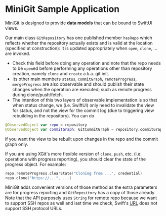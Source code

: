 # MiniGit Sample Application

[MiniGit](https://github.com/light-tech/MiniGit) is designed to provide **data models** that can be bound to SwiftUI views.

Our main class `GitRepository` has one published member `hasRepo` which reflects whether the repository actually exists and is valid at the location (specified at construction): It is updated appropriately when `open`, `clone`, ... are invoked. 
 * Check this field before doing any operation and note that the repo needs to be `open`ed before performing any operations other than repository creation, namely `clone` and `create` a.k.a. git init.
 * Its other main members `status`, `commitGraph`, `remoteProgress`, `mergeProgress` are also observable and should publish their state changes when the operation are executed; such as remote progress during clone/push/fetch.
 * The intention of this two layers of observable implementation is so that when status change, we (i.e. SwiftUI) only need to invalidate the view for status, and not the view for the commit log (due to triggering view rebuilding in the repository). You can do
```swift
@ObservedObject var repo = repository
@ObservedObject var commitGraph: GitCommitGraph = repository.commitGraph
```
if you want the view to be rebuilt upon changes in the repo and the commit graph only.

If you are using XGit's more flexible version of `clone`, `push`, etc. (i.e. operations with progress reporting), you should clear the state of the progress object. For example:
```swift
repo.remoteProgress.clearState("Cloning from ...", credential)
repo.clone("https://...", ...)
```
MiniGit adds convenient versions of those method as the extra parameters are for progress reporting and `GitRepository` has a copy of those already.
Note that the API purposely uses `String` for remote repo because we want to support SSH repos as well and last time we check, Swift's [URL](https://developer.apple.com/documentation/foundation/url) does not support SSH protocol URLs.
